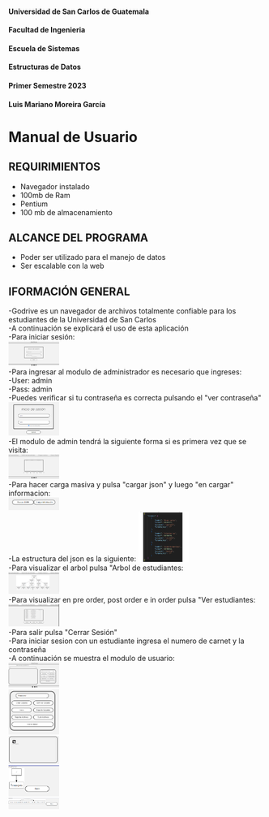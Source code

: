 #### Universidad de San Carlos de Guatemala
#### Facultad de Ingenieria
#### Escuela de Sistemas
#### Estructuras de Datos 
#### Primer Semestre 2023
#### Luis Mariano Moreira García
# Manual de Usuario

## REQUIRIMIENTOS
- Navegador instalado
- 100mb de Ram
- Pentium 
- 100 mb de almacenamiento

## ALCANCE DEL PROGRAMA
- Poder ser utilizado para el manejo de datos
- Ser escalable con la web

## IFORMACIÓN GENERAL
-Godrive es un navegador de archivos totalmente confiable para los estudiantes de la Universidad de San Carlos<br>
-A continuación se explicará el uso de esta aplicación<br>
-Para iniciar sesión:<br>
<img src="1.PNG" alt="drawing" style="width:100px;"/><br>
-Para ingresar al modulo de administrador es necesario que ingreses:<br>
-User: admin<br>
-Pass: admin<br>
-Puedes verificar si tu contraseña es correcta pulsando el "ver contraseña"<br>
<img src="Img/2.PNG" alt="drawing" style="width:100px;"/><br>
-El modulo de admin tendrá la siguiente forma si es primera vez que se visita:<br>
<img src="Img/3.PNG" alt="drawing" style="width:100px;"/><br>
-Para hacer carga masiva y pulsa "cargar json" y luego "en cargar" informacion:<br>
<img src="Img/4.PNG" alt="drawing" style="width:100px;"/><br>
-La estructura del json es la siguiente:
<img src="Img/7.PNG" alt="drawing" style="width:100px;"/><br>
-Para visualizar el arbol pulsa "Arbol de estudiantes: <br>
<img src="Img/5.PNG" alt="drawing" style="width:100px;"/><br>
-Para visualizar en pre order, post order e in order pulsa "Ver estudiantes: <br>
<img src="Img/6.PNG" alt="drawing" style="width:100px;"/><br>
-Para salir pulsa "Cerrar Sesión" <br>
-Para iniciar sesion con un estudiante ingresa el numero de carnet y la contraseña <br>
-A continuación se muestra el modulo de usuario: <br>
<img src="./Img/8.PNG" alt="drawing" style="width:100px;"/><br>
<img src="./Img/9.PNG" alt="drawing" style="width:100px;"/><br>
<img src="./Img/10.PNG" alt="drawing" style="width:100px;"/><br>
<img src="./Img/11.PNG" alt="drawing" style="width:100px;"/><br>
<img src="./Img/12.PNG" alt="drawing" style="width:100px;"/><br>


